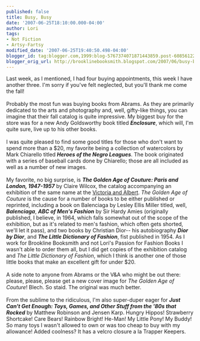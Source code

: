 ```yaml
---
published: false
title: Busy, Busy
date: '2007-06-25T18:10:00.000-04:00'
author: Lori
tags:
- Not Fiction
- Artsy-Fartsy
modified_date: '2007-06-25T19:40:50.498-04:00'
blogger_id: tag:blogger.com,1999:blog-5767374071871443859.post-6085612233425556811
blogger_orig_url: http://brooklinebooksmith.blogspot.com/2007/06/busy-busy.html
---
```


Last week, as I mentioned, I had four buying appointments, this week I have another three. I'm sorry if you've felt neglected, but you'll thank me come the fall!<br /><br />Probably the most fun was buying books from Abrams. As they are primarily dedicated to the arts and photography and, well, gifty-like things, you can imagine that their fall catalog is quite impressive. My biggest buy for the store was for a new Andy Goldsworthy book titled <strong><em>Enclosure</em></strong>, which will, I'm quite sure, live up to his other books.<br /><br />I was quite pleased to find some good titles for those who don't want to spend more than a $20, my favorite being a collection of watercolors by Mark Chiarello titled <strong><em>Heroes of the Negro Leagues</em></strong>. The book originated with a series of baseball cards done by Chiarello; those are all included as well as a number of new images.<br /><br />My favorite, no big surprise, is <strong><em>The Golden Age of Couture: Paris and London, 1947-1957</em></strong> by Claire Wilcox, the catalog accompanying an exhibition of the same name at the <a href="http://www.vam.ac.uk/">Victoria and Albert</a>. <em>The Golden Age of Couture</em> is the cause for a number of books to be either published or reprinted, including a book on Balenciaga by Lesley Ellis Miller titled, well, <strong><em>Balenciaga</em></strong>, <strong><em>ABC of Men's Fashion</em></strong> by Sir Hardy Amies (originally published, I believe, in 1964, which falls somewhat out of the scope of the exhibition, but as it's related to men's fashion, which often gets shorted, we'll let it pass), and two books by Christian Dior-- his autobiography <em><strong>Dior by Dior</strong></em>, and <em><strong>The Little Dictionary of Fashion</strong></em>, fist published in 1954. As I work for Brookline Booksmith and not Lori's Passion for Fashion Books I wasn't able to order them all, but I did get copies of the exhibition catalog and <em>The Little Dictionary of Fashion</em>, which I think is another one of those little books that make an excellent gift for under $20.<br /><br />A side note to anyone from Abrams or the V&A who might be out there: please, please, please get a new cover image for <em>The Golden Age of Couture</em>! Blech. So staid. The original was much better.<br /><br />From the sublime to the ridiculous, I'm also super-duper eager for <strong><em>Just Can't Get Enough: Toys, Games, and Other Stuff from the '80s that Rocked</em></strong> by Matthew Robinson and Jensen Karp. Hungry Hippos! Strawberry Shortcake! Care Bears! Rainbow Bright! He-Man! My Little Pony! My Buddy! So many toys I wasn't allowed to own or was too cheap to buy with my allowance! Added coolness? It has a velcro closure a la Trapper Keepers.